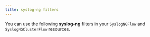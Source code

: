 ```yaml
---
title: syslog-ng filters
---
```


You can use the following **syslog-ng** filters in your `SyslogNGFlow` and `SyslogNGClusterFlow` resources.


